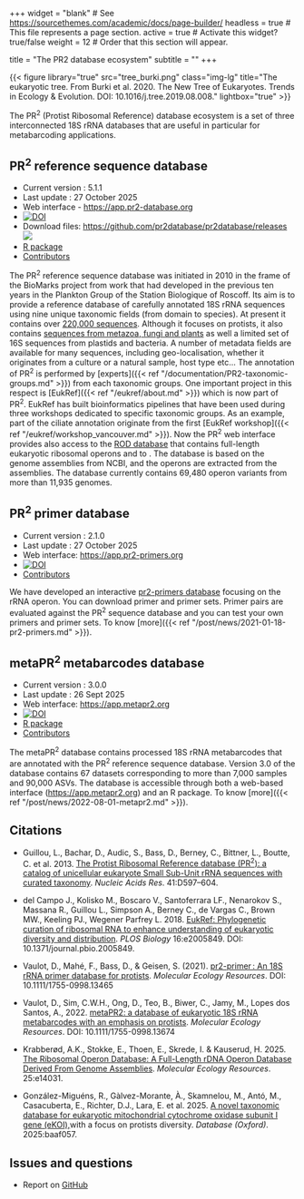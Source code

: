+++
widget = "blank"  # See https://sourcethemes.com/academic/docs/page-builder/
headless = true  # This file represents a page section.
active = true  # Activate this widget? true/false
weight = 12  # Order that this section will appear.

title = "The PR2 database ecosystem"
subtitle = ""
+++

{{< figure library="true" src="tree_burki.png" class="img-lg" title="The eukaryotic tree. From Burki et al. 2020. The New Tree of Eukaryotes. Trends in Ecology & Evolution. DOI: 10.1016/j.tree.2019.08.008." lightbox="true" >}}

The PR<sup>2</sup> (Protist Ribosomal Reference) database ecosystem is a set of three interconnected 18S rRNA databases that are useful in particular for metabarcoding applications.

## PR<sup>2</sup> reference sequence database

* Current version : 5.1.1  
* Last update : 27 October 2025
* Web interface - https://app.pr2-database.org  
* [![DOI](https://zenodo.org/badge/DOI/10.5281/zenodo.17458343.svg)](https://doi.org/10.5281/zenodo.17458343)
* Download files: https://github.com/pr2database/pr2database/releases ![](https://img.shields.io/github/downloads/pr2database/pr2database/total.svg)
* [R package](https://pr2database.github.io/pr2database/articles/pr2database.html)
* [Contributors](https://pr2-database.org/team/)

The PR<sup>2</sup> reference sequence database was initiated in 2010 in the frame of the BioMarks project from work that had developed in the previous ten years in the Plankton Group of the Station Biologique of Roscoff.  Its aim is to provide a reference database of carefully annotated 18S rRNA sequences using  nine unique taxonomic fields (from domain to species).  At present it contains over [220,000 sequences](https://pr2database.github.io/pr2database/articles/pr2_01_stats.html#basic-statistics-1).  Although it focuses on protists, it also contains [sequences from metazoa, fungi and plants](https://pr2database.github.io/pr2database/articles/pr2_01_stats.html#division-level-1) as well a limited set of 16S sequences from plastids and bacteria. A number of metadata fields are available for many sequences, including geo-localisation, whether it originates from a culture or a natural sample, host type etc... The annotation of PR<sup>2</sup> is performed by [experts]({{< ref "/documentation/PR2-taxonomic-groups.md" >}}) from each taxonomic groups.  One important project in this respect is [EukRef]({{< ref "/eukref/about.md" >}}) which is now part of PR<sup>2</sup>. EukRef has built bioinformatics pipelines that have been used during three workshops dedicated to specific taxonomic groups.  As an example, part of the ciliate annotation originate from the first [EukRef workshop]({{< ref "/eukref/workshop_vancouver.md" >}}). Now the PR<sup>2</sup> web interface provides also access to the [ROD database](https://github.com/krabberod/ROD) that contains full-length eukaryotic ribosomal operons and to . The database is based on the genome assemblies from NCBI, and the operons are extracted from the assemblies. The database currently contains 69,480 operon variants from more than 11,935 genomes.

<!---
{{< figure src="https://pr2database.github.io/pr2database/articles/pr2_01_stats_files/figure-html/unnamed-chunk-9-1.png" class="img-sm" title="Representation of the different taxonomic groups within PR<sup>2</sup>." lightbox="true" >}}
-->

## PR<sup>2</sup> primer database

* Current version : 2.1.0  
* Last update : 27 October 2025
* Web interface:  https://app.pr2-primers.org
* [![DOI](https://zenodo.org/badge/DOI/10.5281/zenodo.17455533.svg)](https://doi.org/10.5281/zenodo.17455533)
* [Contributors](https://pr2-database.org/team/#people_primers)

We have developed an interactive [pr2-primers database](https://app.pr2-primers.org/) focusing on the rRNA operon.  You can download primer and primer sets.  Primer pairs are evaluated against the PR<sup>2</sup> sequence database and you can test your own primers and primer sets. To know [more]({{< ref "/post/news/2021-01-18-pr2-primers.md" >}}).

## metaPR<sup>2</sup> metabarcodes database

* Current version : 3.0.0 
* Last update : 26 Sept 2025
* Web interface: https://app.metapr2.org  
* [![DOI](https://zenodo.org/badge/410160328.svg)](https://zenodo.org/badge/latestdoi/410160328)
* [R package](https://pr2database.github.io/metapr2-shiny/articles/metapr2.html)
* [Contributors](https://pr2-database.org/team/#people_metapr2)

The metaPR<sup>2</sup> database contains processed 18S rRNA metabarcodes that are annotated with the PR<sup>2</sup> reference sequence database. Version 3.0 of the database contains 67 datasets corresponding to more than 7,000 samples and 90,000 ASVs. The database is accessible through both a web-based interface (https://app.metapr2.org) and an R package. To know [more]({{< ref "/post/news/2022-08-01-metapr2.md" >}}).

Citations
-----------

* Guillou, L., Bachar, D., Audic, S., Bass, D., Berney, C., Bittner, L., Boutte, C. et al. 2013. [The Protist Ribosomal Reference  database (PR<sup>2</sup>): a catalog of unicellular eukaryote Small Sub-Unit rRNA sequences with curated taxonomy](http://nar.oxfordjournals.org/lookup/doi/10.1093/nar/gks1160). _Nucleic Acids Res_. 41:D597–604.

* del Campo J., Kolisko M., Boscaro V., Santoferrara LF., Nenarokov S., Massana R., Guillou L., Simpson A., Berney C., de Vargas C., Brown MW., Keeling PJ., Wegener Parfrey L. 2018. [EukRef: Phylogenetic curation of ribosomal RNA to enhance understanding of eukaryotic diversity and distribution](https://journals.plos.org/plosbiology/article?id=10.1371/journal.pbio.2005849). _PLOS Biology_ 16:e2005849. DOI: 10.1371/journal.pbio.2005849.

* Vaulot, D., Mahé, F., Bass, D., & Geisen, S. (2021). [pr2-primer : An 18S rRNA primer database for protists](https://onlinelibrary.wiley.com/doi/abs/10.1111/1755-0998.13465). _Molecular Ecology Resources_. DOI: 10.1111/1755-0998.13465

* Vaulot, D., Sim, C.W.H., Ong, D., Teo, B., Biwer, C., Jamy, M., Lopes dos Santos, A., 2022. [metaPR2: a database of eukaryotic 18S rRNA metabarcodes with an emphasis on protists](https://doi.org/10.1111/1755-0998.13674). _Molecular Ecology Resources_. DOI: 10.1111/1755-0998.13674

* Krabberød, A.K., Stokke, E., Thoen, E., Skrede, I. & Kauserud, H. 2025. [The Ribosomal Operon Database: A Full-Length rDNA Operon Database Derived From Genome Assemblies](https://onlinelibrary.wiley.com/doi/full/10.1111/1755-0998.14031). _Molecular Ecology Resources_. 25:e14031.

* González-Miguéns, R., Gàlvez-Morante, À., Skamnelou, M., Antó, M., Casacuberta, E., Richter, D.J., Lara, E. et al.  2025. [A novel taxonomic database for eukaryotic mitochondrial cytochrome oxidase subunit I gene (eKOI),](https://doi.org/10.1093/database/baaf057)with a focus on protists diversity. _Database (Oxford)_. 2025:baaf057.



Issues and questions
-----------

* Report on [GitHub](https://github.com/vaulot/pr2_database/issues)

